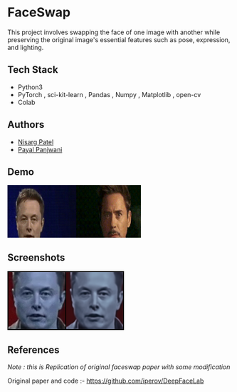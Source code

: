 
# FaceSwap

This project involves swapping the face of one image with another while preserving the original image's essential features such as pose, expression, and lighting.







## Tech Stack

- Python3
- PyTorch , sci-kit-learn , Pandas , Numpy , Matplotlib , open-cv
- Colab

## Authors 

- [Nisarg Patel](nisarg.b.patel59@gmail.com)
- [Payal Panjwani](3ppanjwani@gmail.com)

## Demo

<img src="https://github.com/Nisarg221B/FaceSwap/blob/654ade73c1f051066f5c4c1a533c07680c37b62d/All%20Final%20Images/image1.gif" width=300></img>
## Screenshots

![Image A](https://github.com/Nisarg221B/FaceSwap/blob/d91aac36e26fdeb2a265d987379ecf8cc6d1cfde/All%20Final%20Images/final_images6/sample_image_a.png)

## References 
*Note : this is Replication of original faceswap paper with some modification*

Original paper and code :- https://github.com/iperov/DeepFaceLab

